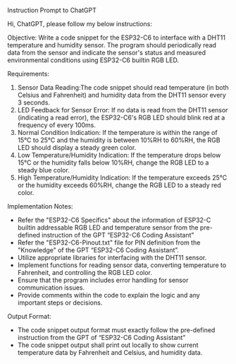 Instruction Prompt to ChatGPT

Hi, ChatGPT, please follow my below instructions:

Objective: Write a code snippet for the ESP32-C6 to interface with a DHT11 temperature and humidity sensor. The program should periodically read data from the sensor and indicate the sensor's status and measured environmental conditions using ESP32-C6 builtin RGB LED.

Requirements:
1. Sensor Data Reading:The code snippet should read temperature (in both Celsius and Fahrenheit) and humidity data from the DHT11 sensor every 3 seconds.
2. LED Feedback for Sensor Error: If no data is read from the DHT11 sensor (indicating a read error), the ESP32-C6's RGB LED should blink red at a frequency of every 100ms.
3. Normal Condition Indication: If the temperature is within the range of 15°C to 25°C and the humidity is between 10%RH to 60%RH, the RGB LED should display a steady green color.
4. Low Temperature/Humidity Indication: If the temperature drops below 15°C or the humidity falls below 10%RH, change the RGB LED to a steady blue color.
5. High Temperature/Humidity Indication: If the temperature exceeds 25°C or the humidity exceeds 60%RH, change the RGB LED to a steady red color.

Implementation Notes:
- Refer the "ESP32-C6 Specifics" about the information of ESP32-C builtin addressable RGB LED and temperature sensor from the pre-defined instruction of the GPT “ESP32-C6 Coding Assistant”
- Refer the "ESP32-C6-Pinout.txt" file for PIN definition from the "Knowledge" of the GPT “ESP32-C6 Coding Assistant”.
- Utilize appropriate libraries for interfacing with the DHT11 sensor.
- Implement functions for reading sensor data, converting temperature to Fahrenheit, and controlling the RGB LED color.
- Ensure that the program includes error handling for sensor communication issues.
- Provide comments within the code to explain the logic and any important steps or decisions.

Output Format:
- The code snippet output format must exactly follow the pre-defined instruction from the GPT of “ESP32-C6 Coding Assistant”
- The code snippet output shall print out locally to show current temperature data by Fahrenheit and Celsius, and humidity data.
